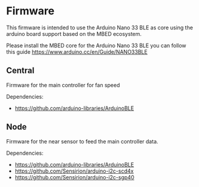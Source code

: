 # Firmware 

This firmware is intended to use the Arduino Nano 33 BLE as core using the arduino board support based on the MBED ecosystem.

Please install the MBED core for the Arduino Nano 33 BLE you can follow this guide https://www.arduino.cc/en/Guide/NANO33BLE

## Central 

Firmware for the main controller for fan speed

Dependencies: 

 - https://github.com/arduino-libraries/ArduinoBLE


 ## Node

 Firmware for the near sensor to feed the main controller data. 

 Dependencies:

 - https://github.com/arduino-libraries/ArduinoBLE
 - https://github.com/Sensirion/arduino-i2c-scd4x
 - https://github.com/Sensirion/arduino-i2c-sgp40

 